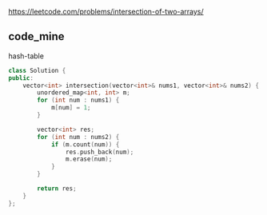 
https://leetcode.com/problems/intersection-of-two-arrays/

## code_mine

hash-table

```cpp
class Solution {
public:
    vector<int> intersection(vector<int>& nums1, vector<int>& nums2) {
        unordered_map<int, int> m;
        for (int num : nums1) {
            m[num] = 1;
        }

        vector<int> res;
        for (int num : nums2) {
            if (m.count(num)) {
                res.push_back(num);
                m.erase(num);
            }
        }

        return res;
    }
};
```
